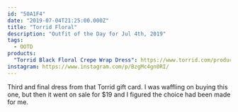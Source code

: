 ```yaml
---
id: "50A1F4"
date: "2019-07-04T21:25:00.000Z"
title: "Torrid Floral"
description: "Outfit of the Day for Jul 4th, 2019"
tags:
  - OOTD
products:
  "Torrid Black Floral Crepe Wrap Dress": https://www.torrid.com/product/black-floral-crepe-wrap-dress/11654997.html
instagram: https://www.instagram.com/p/BzgMc4gn0RI/
---
```

Third and final dress from that Torrid gift card. I was waffling on buying this one, but then it went on sale for $19 and I figured the choice had been made for me.
